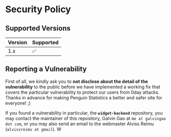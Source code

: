# Security Policy

## Supported Versions

| Version | Supported          |
| ------- | ------------------ |
| 1.x     | :white_check_mark: |

## Reporting a Vulnerability

First of all, we kindly ask you to **not disclose about the detail of the vulnerability** to the public before we have implemented a working fix that covers the particular vulnerability to protect our users from 0day attacks. Thanks in advance for making Penguin Statistics a better and safer site for everyone! ;)

If you found a vulnerability in particular, the **`widget-backend`** repository, you may contact the maintainer of this repository, Galvin Gao at `me at galvingao dot com`, or you may also send an email to the webmaster Alviss Reimu (`alvissreimu at gmail`). W
